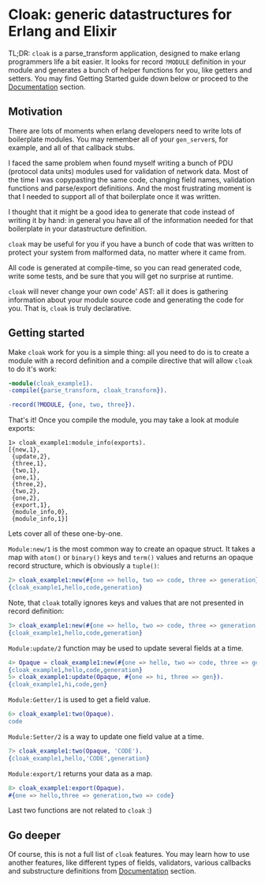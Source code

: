 # Cloak: generic datastructures for Erlang and Elixir

TL;DR: `cloak` is a parse_transform application, designed to make erlang programmers life a bit easier. It looks for record `?MODULE` definition in your module and generates a bunch of helper functions for you, like getters and setters. You may find Getting Started guide down below or proceed to the [Documentation](docs/index.md) section.

## Motivation

There are lots of moments when erlang developers need to write lots of boilerplate modules. You may remember all of your `gen_server`s, for example, and all of that callback stubs.

I faced the same problem when found myself writing a bunch of PDU (protocol data units) modules used for validation of network data. Most of the time I was copypasting the same code, changing field names, validation functions and parse/export definitions. And the most frustrating moment is that I needed to support all of that boilerplate once it was written.

I thought that it might be a good idea to generate that code instead of writing it by hand: in general you have all of the information needed for that boilerplate in your datastructure definition.

`cloak` may be useful for you if you have a bunch of code that was written to protect your system from malformed data, no matter where it came from.

All code is generated at compile-time, so you can read generated code, write some tests, and be sure that you will get no surprise at runtime.

`cloak` will never change your own code' AST: all it does is gathering information about your module source code and generating the code for you. That is, `cloak` is truly declarative.

## Getting started

Make `cloak` work for you is a simple thing: all you need to do is to create a module with a record definition and a compile directive that will allow `cloak` to do it's work:

```erlang
-module(cloak_example1).
-compile({parse_transform, cloak_transform}).

-record(?MODULE, {one, two, three}).

```

That's it! Once you compile the module, you may take a look at module exports:

```
1> cloak_example1:module_info(exports).
[{new,1},
 {update,2},
 {three,1},
 {two,1},
 {one,1},
 {three,2},
 {two,2},
 {one,2},
 {export,1},
 {module_info,0},
 {module_info,1}]
 ```

Lets cover all of these one-by-one.

`Module:new/1` is the most common way to create an opaque struct. It takes a map with `atom()` or `binary()` keys and `term()` values and returns an opaque record structure, which is obviously a `tuple()`:

```erlang
2> cloak_example1:new(#{one => hello, two => code, three => generation}).
{cloak_example1,hello,code,generation}
```

Note, that `cloak` totally ignores keys and values that are not presented in record definition:

```erlang
3> cloak_example1:new(#{one => hello, two => code, three => generation, extra => atom}).
{cloak_example1,hello,code,generation}
```

`Module:update/2` function may be used to update several fields at a time.

```erlang
4> Opaque = cloak_example1:new(#{one => hello, two => code, three => generation}).
{cloak_example1,hello,code,generation}
5> cloak_example1:update(Opaque, #{one => hi, three => gen}).
{cloak_example1,hi,code,gen}
```

`Module:Getter/1` is used to get a field value.

```erlang
6> cloak_example1:two(Opaque).
code
```

`Module:Setter/2` is a way to update one field value at a time.

```erlang
7> cloak_example1:two(Opaque, 'CODE').
{cloak_example1,hello,'CODE',generation}
```

`Module:export/1` returns your data as a map.

```erlang
8> cloak_example1:export(Opaque).
#{one => hello,three => generation,two => code}
```

Last two functions are not related to `cloak` :)

## Go deeper

Of course, this is not a full list of `cloak` features. You may learn how to use another features, like different types of fields, validators, various callbacks and substructure definitions from [Documentation](docs/index.md) section.
